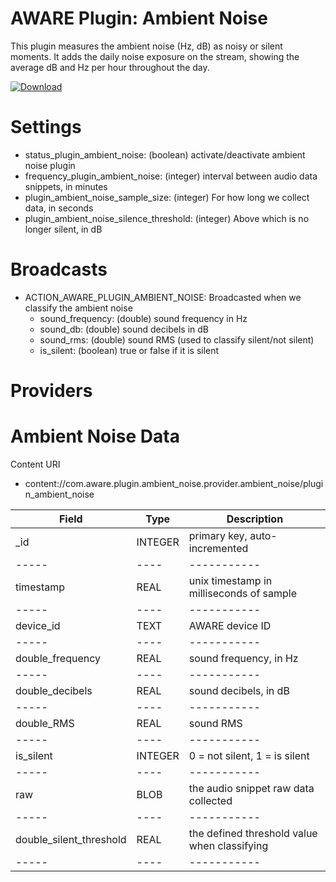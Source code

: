AWARE Plugin: Ambient Noise
===========================

This plugin measures the ambient noise (Hz, dB) as noisy or silent moments. It adds the daily noise exposure on the stream, showing the average dB and Hz per hour throughout the day.

[ ![Download](https://api.bintray.com/packages/denzilferreira/com.awareframework/com.aware.plugin.ambient_noise/images/download.svg) ](https://bintray.com/denzilferreira/com.awareframework/com.aware.plugin.ambient_noise/_latestVersion)

# Settings
* status_plugin_ambient_noise: (boolean) activate/deactivate ambient noise plugin
* frequency_plugin_ambient_noise: (integer) interval between audio data snippets, in minutes
* plugin_ambient_noise_sample_size: (integer) For how long we collect data, in seconds
* plugin_ambient_noise_silence_threshold: (integer) Above which is no longer silent, in dB

# Broadcasts
* ACTION_AWARE_PLUGIN_AMBIENT_NOISE: Broadcasted when we classify the ambient noise
    * sound_frequency: (double) sound frequency in Hz
    * sound_db: (double) sound decibels in dB
    * sound_rms: (double) sound RMS (used to classify silent/not silent)
    * is_silent: (boolean) true or false if it is silent
    
# Providers
Ambient Noise Data
==================

Content URI
* content://com.aware.plugin.ambient_noise.provider.ambient_noise/plugin_ambient_noise

Field | Type | Description
----- | ---- | -----------
_id | INTEGER | primary key, auto-incremented
----- | ---- | -----------
timestamp | REAL | unix timestamp in milliseconds of sample
----- | ---- | -----------
device_id | TEXT | AWARE device ID
----- | ---- | -----------
double_frequency | REAL | sound frequency, in Hz
----- | ---- | -----------
double_decibels	| REAL | sound decibels, in dB
----- | ---- | -----------
double_RMS | REAL |	sound RMS
----- | ---- | -----------
is_silent |	INTEGER | 0 = not silent, 1 = is silent
----- | ---- | -----------
raw | BLOB | the audio snippet raw data collected
----- | ---- | -----------
double_silent_threshold | REAL | the defined threshold value when classifying
----- | ---- | -----------

